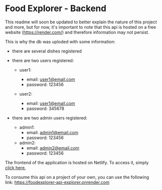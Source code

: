 # Food Explorer - Backend

This readme will soon be updated to better explain the nature of this project and more, but for now, it's important to note that this api is hosted on a free website (https://render.com/) and therefore information may not persist.

This is why the db was uploded with some information:

- there are several dishes registered
- there are two users registered:

  - user1:

    - email: user1@email.com
    - password: 123456

  - user2:
    - email: user1@email.com
    - password: 345678

- there are two admin users registered:
  - admin1:
    - email: admin1@email.com
    - password: 123456
  - admin2:
    - email: admin2@email.com
    - password: 123456

The frontend of the application is hosted on Netlify. To access it, simply
[click here.](boisterous-conkies-95afc5.netlify.app/)

To consume this api on a project of your own, you can use the following link:
https://foodexplorer-api-explorer.onrender.com
